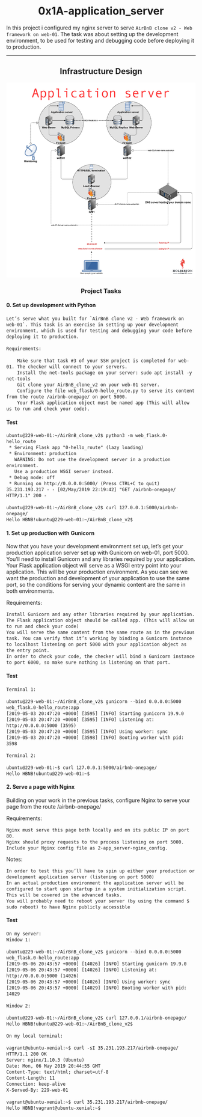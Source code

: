 <center><h1>0x1A-application_server</h1></center>

In this project i configured my nginx server to serve `AirBnB clone v2 - Web framework on web-01`. The task was about setting up the development environment, to be used for testing and debugging code before deploying it to production.

---

<center><h2>Infrastructure Design</h2></center>

![Image](c7d1ed0a2e10d1b4e9b3.jpg)

<center><h3>Project Tasks</h3></center>

#### **0. Set up development with Python**

```
Let’s serve what you built for `AirBnB clone v2 - Web framework on web-01`. This task is an exercise in setting up your development environment, which is used for testing and debugging your code before deploying it to production.

Requirements:

    Make sure that task #3 of your SSH project is completed for web-01. The checker will connect to your servers.
    Install the net-tools package on your server: sudo apt install -y net-tools
    Git clone your AirBnB_clone_v2 on your web-01 server.
    Configure the file web_flask/0-hello_route.py to serve its content from the route /airbnb-onepage/ on port 5000.
    Your Flask application object must be named app (This will allow us to run and check your code).
```

#### **Test**

~~~
ubuntu@229-web-01:~/AirBnB_clone_v2$ python3 -m web_flask.0-hello_route
 * Serving Flask app "0-hello_route" (lazy loading)
 * Environment: production
   WARNING: Do not use the development server in a production environment.
   Use a production WSGI server instead.
 * Debug mode: off
 * Running on http://0.0.0.0:5000/ (Press CTRL+C to quit)
35.231.193.217 - - [02/May/2019 22:19:42] "GET /airbnb-onepage/ HTTP/1.1" 200 -

ubuntu@229-web-01:~/AirBnB_clone_v2$ curl 127.0.0.1:5000/airbnb-onepage/
Hello HBNB!ubuntu@229-web-01:~/AirBnB_clone_v2$
~~~

#### **1. Set up production with Gunicorn**

Now that you have your development environment set up, let’s get your production application server set up with Gunicorn on web-01, port 5000. You’ll need to install Gunicorn and any libraries required by your application. Your Flask application object will serve as a WSGI entry point into your application. This will be your production environment. As you can see we want the production and development of your application to use the same port, so the conditions for serving your dynamic content are the same in both environments.

Requirements:

    Install Gunicorn and any other libraries required by your application.
    The Flask application object should be called app. (This will allow us to run and check your code)
    You will serve the same content from the same route as in the previous task. You can verify that it’s working by binding a Gunicorn instance to localhost listening on port 5000 with your application object as the entry point.
    In order to check your code, the checker will bind a Gunicorn instance to port 6000, so make sure nothing is listening on that port.

#### **Test**

```
Terminal 1:

ubuntu@229-web-01:~/AirBnB_clone_v2$ gunicorn --bind 0.0.0.0:5000 web_flask.0-hello_route:app
[2019-05-03 20:47:20 +0000] [3595] [INFO] Starting gunicorn 19.9.0
[2019-05-03 20:47:20 +0000] [3595] [INFO] Listening at: http://0.0.0.0:5000 (3595)
[2019-05-03 20:47:20 +0000] [3595] [INFO] Using worker: sync
[2019-05-03 20:47:20 +0000] [3598] [INFO] Booting worker with pid: 3598

Terminal 2:

ubuntu@229-web-01:~$ curl 127.0.0.1:5000/airbnb-onepage/
Hello HBNB!ubuntu@229-web-01:~$
```

#### **2. Serve a page with Nginx**

Building on your work in the previous tasks, configure Nginx to serve your page from the route /airbnb-onepage/

Requirements:

    Nginx must serve this page both locally and on its public IP on port 80.
    Nginx should proxy requests to the process listening on port 5000.
    Include your Nginx config file as 2-app_server-nginx_config.

Notes:

    In order to test this you’ll have to spin up either your production or development application server (listening on port 5000)
    In an actual production environment the application server will be configured to start upon startup in a system initialization script. This will be covered in the advanced tasks.
    You will probably need to reboot your server (by using the command $ sudo reboot) to have Nginx publicly accessible

#### **Test**

```
On my server:
Window 1:

ubuntu@229-web-01:~/AirBnB_clone_v2$ gunicorn --bind 0.0.0.0:5000 web_flask.0-hello_route:app
[2019-05-06 20:43:57 +0000] [14026] [INFO] Starting gunicorn 19.9.0
[2019-05-06 20:43:57 +0000] [14026] [INFO] Listening at: http://0.0.0.0:5000 (14026)
[2019-05-06 20:43:57 +0000] [14026] [INFO] Using worker: sync
[2019-05-06 20:43:57 +0000] [14029] [INFO] Booting worker with pid: 14029

Window 2:

ubuntu@229-web-01:~/AirBnB_clone_v2$ curl 127.0.0.1/airbnb-onepage/
Hello HBNB!ubuntu@229-web-01:~/AirBnB_clone_v2$

On my local terminal:

vagrant@ubuntu-xenial:~$ curl -sI 35.231.193.217/airbnb-onepage/
HTTP/1.1 200 OK
Server: nginx/1.10.3 (Ubuntu)
Date: Mon, 06 May 2019 20:44:55 GMT
Content-Type: text/html; charset=utf-8
Content-Length: 11
Connection: keep-alive
X-Served-By: 229-web-01

vagrant@ubuntu-xenial:~$ curl 35.231.193.217/airbnb-onepage/
Hello HBNB!vagrant@ubuntu-xenial:~$
```


